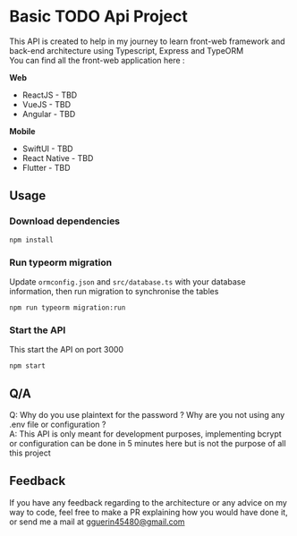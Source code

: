 # Basic TODO Api Project

This API is created to help in my journey to learn front-web framework and back-end architecture using Typescript, Express and TypeORM  
You can find all the front-web application here :

**Web**
- ReactJS - TBD
- VueJS - TBD
- Angular - TBD

**Mobile**
- SwiftUI - TBD
- React Native - TBD
- Flutter - TBD



## Usage
### Download dependencies
```
npm install
```

### Run typeorm migration
Update `ormconfig.json` and `src/database.ts` with your database information, then run migration to synchronise the tables
```
npm run typeorm migration:run
```

### Start the API
This start the API on port 3000
```
npm start
```

## Q/A
Q: Why do you use plaintext for the password ? Why are you not using any .env file or configuration ?  
A: This API is only meant for development purposes, implementing bcrypt or configuration can be done in 5 minutes here but is not the purpose of all this project

## Feedback
If you have any feedback regarding to the architecture or any advice on my way to code, feel free to make a PR explaining how you would have done it, or send me a mail at gguerin45480@gmail.com